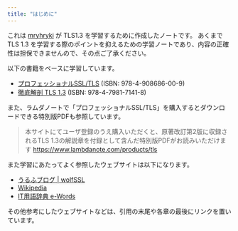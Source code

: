 ```yaml
---
title: "はじめに"
---
```


これは [mryhryki](https://zenn.dev/mryhryki) が TLS1.3 を学習するために作成したノートです。
あくまで TLS 1.3 を学習する際のポイントを抑えるための学習ノートであり、内容の正確性は担保できませんので、その点ご了承ください。

以下の書籍をベースに学習しています。

- [プロフェッショナルSSL/TLS](https://www.lambdanote.com/products/tls) (ISBN: 978-4-908686-00-9)
- [徹底解剖 TLS 1.3](https://www.seshop.com/product/detail/24829) (ISBN: 978-4-7981-7141-8)

また、ラムダノートで「プロフェッショナルSSL/TLS」を購入するとダウンロードできる特別版PDFも参照しています。

> 本サイトにてユーザ登録のうえ購入いただくと、原著改訂第2版に収録されるTLS 1.3の解説章を付録として含んだ特別版PDFがお読みいただけます
> https://www.lambdanote.com/products/tls

また学習にあたってよく参照したウェブサイトは以下になります。

- [うるふブログ | wolfSSL](https://www.wolfssl.jp/blog/)
- [Wikipedia](https://ja.wikipedia.org/)
- [IT用語辞典 e-Words](https://e-words.jp/)

その他参考にしたウェブサイトなどは、引用の末尾や各章の最後にリンクを置いています。

